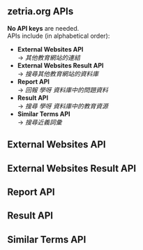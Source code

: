 ## zetria.org APIs  

**No API keys** are needed.  
APIs include (in alphabetical order):  
  
- **External Websites API**  
 -> *其他教育網站的連結*
- **External Websites Result API**  
 -> *搜尋其他教育網站的資料庫*
- **Report API**  
 -> *回報 學呀 資料庫中的問題資料*
- **Result API**  
 -> *搜尋 學呀 資料庫中的教育資源*
- **Similar Terms API**  
 -> *搜尋近義詞彙*
    
## External Websites API
  
## External Websites Result API
  
## Report API
  
## Result API
  
## Similar Terms API
  

